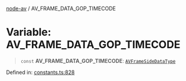 [node-av](../globals.md) / AV\_FRAME\_DATA\_GOP\_TIMECODE

# Variable: AV\_FRAME\_DATA\_GOP\_TIMECODE

> `const` **AV\_FRAME\_DATA\_GOP\_TIMECODE**: [`AVFrameSideDataType`](../type-aliases/AVFrameSideDataType.md)

Defined in: [constants.ts:828](https://github.com/seydx/av/blob/f8631fc881b394300b1479f511d55cf1c370a87f/src/constants/constants.ts#L828)
